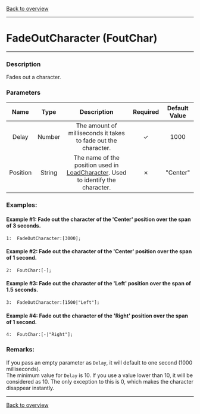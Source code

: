 [Back to overview](index.md)

---
# FadeOutCharacter (FoutChar)
---
### Description
Fades out a character.

### Parameters

|Name|Type|Description|Required|Default Value|
|:---:|:---:|:---:|:---:|:---:|
|Delay|Number|The amount of milliseconds it takes to fade out the character.|✓|1000|
|Position|String|The name of the position used in [LoadCharacter](LoadCharacter.md). Used to identify the character.|✗|"Center"|

### Examples:
#### Example #1: Fade out the character of the 'Center' position over the span of 3 seconds.
```
1:  FadeOutCharacter:[3000];
```

#### Example #2: Fade out the character of the 'Center' position over the span of 1 second.
```
2:  FoutChar:[-];
```

#### Example #3: Fade out the character of the 'Left' position over the span of 1.5 seconds.
```
3:  FadeOutCharacter:[1500|"Left"];
```

#### Example #4: Fade out the character of the 'Right' position over the span of 1 second.
```
4:  FoutChar:[-|"Right"];
```

### Remarks:
If you pass an empty parameter as `Delay`, it will default to one second (1000 milliseconds).  
The minimum value for `Delay` is 10. If you use a value lower than 10, it will be considered as 10. The only exception to this is 0, which makes the character disappear instantly.

---
[Back to overview](index.md)
